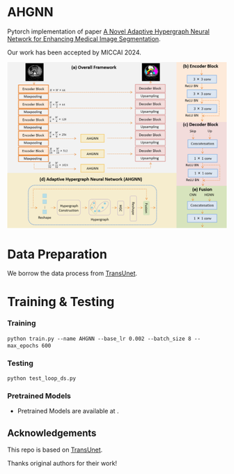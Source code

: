 

# AHGNN

Pytorch implementation of paper [A Novel Adaptive Hypergraph Neural Network for Enhancing Medical Image Segmentation](https://papers.miccai.org/miccai-2024/paper/2689_paper.pdf).

Our work has been accepted by MICCAI 2024.


![overview](https://github.com/11yxk/AHGNN/blob/main/overview.png)
# Data Preparation
We borrow the data process from [TransUnet](https://github.com/Beckschen/TransUNet).

# Training & Testing

### Training
```
python train.py --name AHGNN --base_lr 0.002 --batch_size 8 --max_epochs 600
```
### Testing

```
python test_loop_ds.py
```

### Pretrained Models

- Pretrained Models are available at .


## Acknowledgements

This repo is based on [TransUnet](https://github.com/Beckschen/TransUNet).

Thanks original authors for their work!
